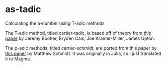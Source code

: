 # as-tadic
Calculating the a-number using T-adic methods

The T-adic method, titled cartier-tadic, is based off of theory from [this paper](https://arxiv.org/abs/2407.13966) by Jeremy Booher, Bryden Cais, Joe Kramer-Miller, James Upton.

The p-adic methods, titled cartier-schmidt, are ported from this paper by [this paper](https://arxiv.org/abs/2311.14819) by Matthew Schmidt. It was originally in Julia, so I just translated it to Magma.
